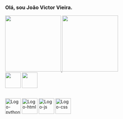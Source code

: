 ### Olá, sou João Victor Vieira.


<div class='container'>
  <a href='https://github.com/Jvictorvieira'>
  <img height='180em' src='https://github-readme-stats.vercel.app/api?username=Jvictorvieira&show_icons=true&theme=calm'/>
  <img height='180em' src='https://github-readme-stats.vercel.app/api/top-langs/?username=Jvictorvieira&layout=compact&theme=calm'/>
  </div>
  
 <div>
    <a href='mail: joaoovictor.21@gmail.com'><img src="https://img.icons8.com/plasticine/100/000000/gmail-new.png" target='_blank' width='50' height='50'></a>
    <a href='https://www.linkedin.com/in/jo%C3%A3o-victor-vieira-2312b8141/'><img src="https://img.icons8.com/plasticine/100/000000/linkedin.png" target='_blank' width='50' height='50'/></a>
  </div>
  
  ##
  
<div style='display: inline_block'>
    <img alt='Logo-python' width='50' height='50' src="https://img.icons8.com/dusk/64/000000/python.png"/>
    <img alt='Logo-html' width='50' height='50' src="https://img.icons8.com/dusk/64/fa314a/html-5.png"/>
    <img alt='Logo-js' width='50' height='50' src="https://img.icons8.com/dusk/64/000000/javascript-logo.png"/>
    <img alt='Logo-css' width='50' height='50' src="https://img.icons8.com/dusk/64/000000/css3.png"/>
</div>
